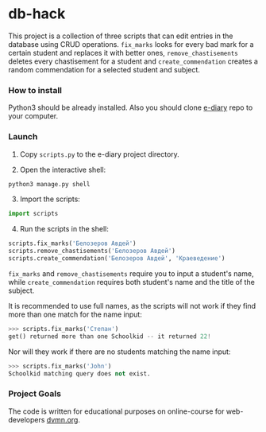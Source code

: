 # db-hack

This project is a collection of three scripts that can edit entries in the database using CRUD operations. `fix_marks` looks for every bad mark for a certain student and replaces it with better ones, `remove_chastisements` deletes every chastisement for a student and `create_commendation` creates a random commendation for a selected student and subject.

### How to install

Python3 should be already installed. Also you should clone [e-diary](https://github.com/devmanorg/e-diary) repo to your computer.

### Launch

1. Copy `scripts.py` to the e-diary project directory.

2. Open the interactive shell:

``` python
python3 manage.py shell
```

3. Import the scripts:

``` python
import scripts
```

4. Run the scripts in the shell:

``` python
scripts.fix_marks('Белозеров Авдей')
scripts.remove_chastisements('Белозеров Авдей')
scripts.create_commendation('Белозеров Авдей', 'Краеведение')
```

`fix_marks` and `remove_chastisements` require you to input a student's name, while `create_commendation` requires both student's name and the title of the subject.

It is recommended to use full names, as the scripts will not work if they find more than one match for the name input:

``` python
>>> scripts.fix_marks('Степан')
get() returned more than one Schoolkid -- it returned 22!
```
Nor will they work if there are no students matching the name input:
``` python
>>> scripts.fix_marks('John')
Schoolkid matching query does not exist.
```


### Project Goals

The code is written for educational purposes on online-course for web-developers [dvmn.org](https://dvmn.org/).
